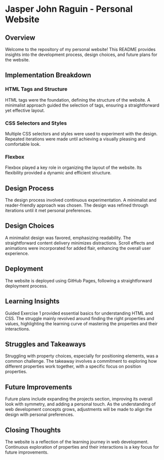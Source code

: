 # Jasper John Raguin - Personal Website

## Overview
Welcome to the repository of my personal website! This README provides insights into the development process, design choices, and future plans for the website.

## Implementation Breakdown

### HTML Tags and Structure
HTML tags were the foundation, defining the structure of the website. A minimalist approach guided the selection of tags, ensuring a straightforward yet effective layout.

### CSS Selectors and Styles
Multiple CSS selectors and styles were used to experiment with the design. Repeated iterations were made until achieving a visually pleasing and comfortable look.

### Flexbox
Flexbox played a key role in organizing the layout of the website. Its flexibility provided a dynamic and efficient structure.

## Design Process

The design process involved continuous experimentation. A minimalist and reader-friendly approach was chosen. The design was refined through iterations until it met personal preferences.

## Design Choices

A minimalist design was favored, emphasizing readability. The straightforward content delivery minimizes distractions. Scroll effects and animations were incorporated for added flair, enhancing the overall user experience.

## Deployment

The website is deployed using GitHub Pages, following a straightforward deployment process.

## Learning Insights

Guided Exercise 1 provided essential basics for understanding HTML and CSS. The struggle mainly revolved around finding the right properties and values, highlighting the learning curve of mastering the properties and their interactions.

## Struggles and Takeaways

Struggling with property choices, especially for positioning elements, was a common challenge. The takeaway involves a commitment to exploring how different properties work together, with a specific focus on position properties.

## Future Improvements

Future plans include expanding the projects section, improving its overall look with symmetry, and adding a personal touch. As the understanding of web development concepts grows, adjustments will be made to align the design with personal preferences.

## Closing Thoughts

The website is a reflection of the learning journey in web development. Continuous exploration of properties and their interactions is a key focus for future improvements.
